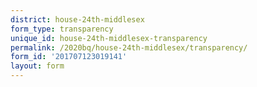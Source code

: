 ```yaml
---
district: house-24th-middlesex
form_type: transparency
unique_id: house-24th-middlesex-transparency
permalink: /2020bq/house-24th-middlesex/transparency/
form_id: '201707123019141'
layout: form
---
```

